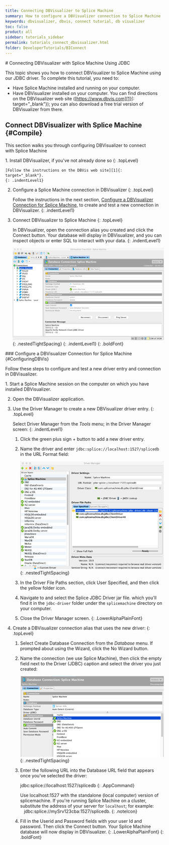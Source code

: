 ```yaml
---
title: Connecting DBVisualizer to Splice Machine
summary: How to configure a DBVisualizer connection to Splice Machine
keywords: dbvisualizer, dbvis, connect tutorial, db visualizer
toc: false
product: all
sidebar: tutorials_sidebar
permalink: tutorials_connect_dbvisualizer.html
folder: DeveloperTutorials/BIConnect
---
```

<section>
<div class="TopicContent" data-swiftype-index="true" markdown="1">
# Connecting DBVisualizer with Splice Machine Using JDBC

This topic shows you how to connect DBVisualizer to Splice Machine using
our JDBC driver. To complete this tutorial, you need to:

* Have Splice Machine installed and running on your computer.
* Have DBVisualizer installed on your computer. You can find directions
  on the DBVisualizer web site ([https://www.dbvis.com][1]{:
  target="_blank"}); you can also download a free trial version of
  DBVisualizer from there.

## Connect DBVisualizer with Splice Machine   {#Compile}

This section walks you through configuring DBVisualizer to connect
with Splice Machine

<div class="opsStepsList" markdown="1">
1.  Install DBVisualizer, if you've not already done so
    {: .topLevel}

    [Follow the instructions on the DBVis web site][1]{:
    target="_blank"}.
    {: .indentLevel1}

2.  Configure a Splice Machine connection in DBVisualizer
    {: .topLevel}

    Follow the instructions in the next section, [Configure a
    DBVisualizer Connection for Splice Machine](#ConfiguringDBVis), to
    create and test a new connection in DBVisualizer.
    {: .indentLevel1}

3.  Connect DBVisualizer to Splice Machine
    {: .topLevel}

    In DBVisualizer, open the connection alias you created and click the
    <span class="AppCommand">Connect</span> button. Your database will
    display in DBVisualizer, and you can inspect objects or enter SQL to
    interact with your data.
    {: .indentLevel1}

    ![](images/DBVisSplice.png){: .nestedTightSpacing}
    {: .indentLevel1}
{: .boldFont}

</div>
### Configure a DBVisualizer Connection for Splice Machine   {#ConfiguringDBVis}

Follow these steps to configure and test a new driver entry and
connection in DBVisualizer.

<div class="opsStepsList" markdown="1">
1.  Start a Splice Machine session on the computer on which you have
    installed DBVisualizer.

2.  Open the DBVisualizer application.

3.  Use the Driver Manager to create a new DBVisualizer driver entry.
    {: .topLevel}

    Select <span class="AppCommand">Driver Manager</span> from the
    *Tools* menu; in the <span class="AppCommand">Driver Manager</span>
    screen:
    {: .indentLevel1}

    1.  Click the green plus sign <span class="AppFontCust">+</span>
        button to add a new driver entry.

    2.  Name the driver and enter
        `jdbc:splice://localhost:1527/splicedb` in the <span
        class="AppCommand">URL Format</span> field:

        ![](images/DBVis.Driver.png){: .nestedTightSpacing}

    3.  In the Driver File Paths section, click <span
        class="AppCommand">User Specified</span>, and then click the
        yellow folder icon.

    4.  Navigate to and select the Splice JDBC Driver jar file. which
        you'll find it in the `jdbc-driver` folder under the
        `splicemachine` directory on your computer.

    5.  Close the Driver Manager screen.
    {: .LowerAlphaPlainFont}

4.  Create a DBVisualizer connection alias that uses the new driver:
    {: .topLevel}

    1.  Select <span class="AppCommand">Create Database
        Connection</span> from the *Database* menu. If prompted about
        using the Wizard, click the <span class="AppCommand">No
        Wizard</span> button.

    2.  Name the connection (we use <span class="AppCommand">Splice
        Machine</span>), then click the empty field next to the <span
        class="AppCommand">Driver (JDBC)</span> caption and select the
        driver you just created:

        ![](images/DBVisSelectDriver.png){: .nestedTightSpacing}

    3.  Enter the following URL into the <span
        class="AppCommand">Database URL</span> field that appears once
        you've selected the driver:

        <div class="preWrapperWide" markdown="1">
            jdbc:splice://localhost:1527/splicedb
        {: .AppCommand}

        </div>

        Use <span class="CodeBoldFont">localhost:1527</span> with the
        standalone (local computer) version of splicemachine. If you're
        running Splice Machine on a cluster, substitute the address of
        your server for `localhost`; for example:
           <span
        class="CodeBoldFont">jdbc:splice://mySrv123cba:1527/splicedb</span>.
        {: .noteIcon}

    4.  Fill in the <span class="AppCommand">Userid</span>
        and <span class="AppCommand">Password</span>
        fields with your user Id and password. Then click the <span
        class="AppCommand">Connect</span> button. Your Splice Machine
        database will now display in DBVisualizer.
    {: .LowerAlphaPlainFont}
{: .boldFont}

</div>
</div>
</section>



[1]: https://www.dbvis.com/
